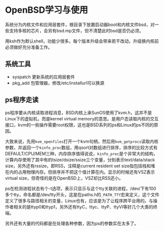 OpenBSD学习与使用
==
系统分为内核文件和应用层套件，根目录下放置启动器boot和内核文件bsd，对一些支持多核的芯片，会另有bsd.mp文件，但不清楚此时bsd是否仍必须。

用ksh作为默认shell，功能少很多。每个版本升级会带来若干改动，升级换内核前必须做好充分准备工作。

系统工具
--
* syspatch 更新系统的应用层套件
* pkg_add 包管理器，修改/etc/installurl可以换源

ps程序走读
--
ps程序要从内核读取进程消息，BSD内核上承SunOS使用了kvm.h，这并不是Linux下的虚拟机，而是kernel virtual memory的意思。是用户态读取内核的交互接口，kvm的一些操作需要root权限，这也是BSD系列的ps和Linux的ps不同的原因。

大致来说，先用`kvm_openfiles`打开一个kvm句柄，然后用`kvm_getprocs`读取内核参数，并返回一个`kinfo_proc`数组，用qsort对数组进行排序，排序的比较方式有DEFAULT/CPU/MEM三种，内存排序值得说说，`kinfo_proc`是个非常大的结构，计算内存使用了其中有的tsize/dsize/ssize三个变量，分别表示text/data/stack size，另外还有rssize，即RSS，注释是current resident set size指包括栈和堆在内的占用物理内存。但排序并不把这个值计算在内。显示的时候还有VSZ表示virtual size，但奇怪的是在OpenBSD上，VSZ却比RSS还小。

ps在检测进程状态有个-t选项，表示只显示与这个tty关联的进程，/dev/下有100多个tty，命名都是/dev/tty开头，这是在paths.h的`_PATH_TTY`宏来定义，这个文件定义了很多与路径相关的变量，Linux也有，应该是为了让程序跨平台用的。与操作者相关的是ttyp0和ttyp1，另外还有ttyC，ttyc、ttyP、ttyVI等好几个大类的终端。

另外还有大量的代码都是在处理各种参数，因为ps的参数实在太多了。